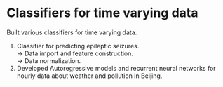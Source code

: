 # Classifiers for time varying data

Built various classifiers for time varying data.

1) Classifier for predicting epileptic seizures.\
  -> Data import and feature construction.\
  -> Data normalization.
2) Developed Autoregressive models and recurrent neural networks for hourly data about weather and pollution in Beijing. 
